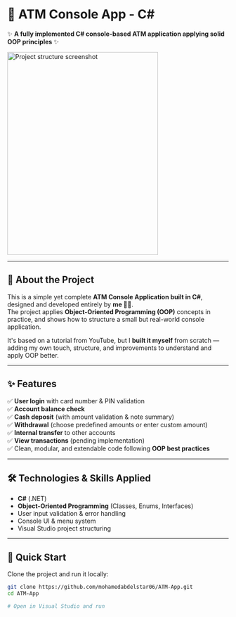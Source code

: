 # 🏦 ATM Console App - C#

✨ **A fully implemented C# console-based ATM application applying solid OOP principles** ✨

<p align="left">
  <img width="343" height="462" src="https://github.com/user-attachments/assets/ad4cbd9f-8da8-4d9e-ad69-03e653a8e55e" alt="Project structure screenshot" />
</p>

---

## 📌 **About the Project**

This is a simple yet complete **ATM Console Application built in C#**, designed and developed entirely by **me 👨‍💻**.  
The project applies **Object-Oriented Programming (OOP)** concepts in practice, and shows how to structure a small but real-world console application.

It's based on a tutorial from YouTube, but I **built it myself** from scratch — adding my own touch, structure, and improvements to understand and apply OOP better.

---

## ✨ **Features**

✅ **User login** with card number & PIN validation  
✅ **Account balance check**  
✅ **Cash deposit** (with amount validation & note summary)  
✅ **Withdrawal** (choose predefined amounts or enter custom amount)  
✅ **Internal transfer** to other accounts  
✅ **View transactions** (pending implementation)  
✅ Clean, modular, and extendable code following **OOP best practices**

---

## 🛠 **Technologies & Skills Applied**

- **C#** (.NET)
- **Object-Oriented Programming** (Classes, Enums, Interfaces)
- User input validation & error handling
- Console UI & menu system
- Visual Studio project structuring

---

## 🚀 **Quick Start**

Clone the project and run it locally:

```bash
git clone https://github.com/mohamedabdelstar06/ATM-App.git
cd ATM-App

# Open in Visual Studio and run


